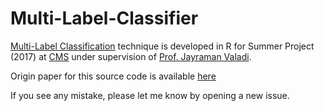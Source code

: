 # Multi-Label-Classifier
[Multi-Label Classification](https://en.wikipedia.org/wiki/Multi-label_classification) technique is developed in R for Summer Project
(2017) at [CMS](http://cms.unipune.ac.in) under supervision of [Prof. Jayraman Valadi](https://scholar.google.co.in/citations?user=GRv1gLQAAAAJ&hl=en). 

Origin paper for this source code is available [here](https://pdfs.semanticscholar.org/97b3/a052f93ad52a2c6e46be89c5e134c4ec6bf8.pdf)

If you see any mistake, please let me know by opening a new issue.
